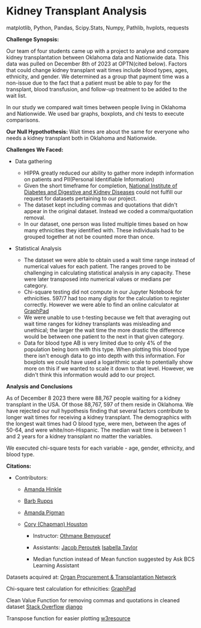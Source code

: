 # Kidney Transplant Analysis
matplotlib, Python, Pandas, Scipy.Stats, Numpy, Pathlib, hvplots, requests

**Challenge Synopsis:**

Our team of four students came up with a project to analyse and compare kidney transplantation between Oklahoma data and Nationwide data. This data was pulled on December 8th of 2023 at OPTN(cited below). Factors that could change kidney transplant wait times include blood types, ages, ethnicity, and gender. We determined as a group that payment time was a non-issue due to the fact that a patient must be able to pay for the transplant, blood transfusion, and follow-up treatment to be added to the wait list.

In our study we compared wait times between people living in Oklahoma and Nationwide. We used bar graphs, boxplots, and chi tests to execute comparisons.

**Our Null Hypothothesis:** Wait times are about the same for everyone who needs a kidney transplant both in Oklahoma and Nationwide.


**Challenges We Faced:**
- Data gathering
  
  - HIPPA greatly reduced our ability to gather more indepth information on patients and PII(Personal Identifiable Information)
  - Given the short timeframe for completion, [National Institute of Diabetes and Digestive and Kidney Diseases](https://www.niddk.nih.gov/) could not fulfill our request for datasets pertaining to our project.
  - The dataset kept including commas and quotations that didn't appear in the original dataset. Instead we coded a comma/quotation removal.
  - In our dataset, one person was listed multiple times based on how many ethnicities they identified with. These individuals had to be grouped together at not be counted more than once.

- Statistical Analysis
  - The dataset we were able to obtain used a wait time range instead of numerical values for each patient. The ranges proved to be challenging in calculating statistical analysis in any capacity. These were later transposed into numerical values or medians per category.
  - Chi-square testing did not compute in our Jupyter Notebook for ethnicities. 597/7 had too many digits for the calculation to register correctly. However we were able to find an online calculator at [GraphPad](https://www.graphpad.com/quickcalcs/chisquared2/)
  - We were unable to use t-testing because we felt that averaging out wait time ranges for kidney transplants was misleading and unethical; the larger the wait time the more drastic the difference would be between one patient to the next in that given category.
  - Data for blood type AB is very limited due to only 4% of the population being born with this type. When plotting this blood type there isn't enough data to go into depth with this information. For boxplots we could have used a logarithmic scale to potentially show more on this if we wanted to scale it down to that level. However, we didn't think this information would add to our project.

**Analysis and Conclusions**

As of December 8 2023 there were 88,767 people waiting for a kidney transplant in the USA. Of those 88,767, 597 of them reside in Oklahoma. We have rejected our null hypothesis finding that several factors contribute to longer wait times for receiving a kidney transplant. The demographics with the longest wait times had O blood type, were men, between the ages of 50-64, and were white/non-Hispanic. The median wait time is between 1 and 2 years for a kidney transplant no matter the variables.

We executed chi-square tests for each variable - age, gender, ethnicity, and blood type.



**Citations:**

- Contributors:

  - [Amanda Hinkle](https://www.linkedin.com/in/amanda-hinkle-9105941b6/)

  - [Barb Rupps](https://www.linkedin.com/in/barbrupps/)

  - [Amanda Pigman](https://www.linkedin.com/in/amanda-pigman-904558227/)

  - [Cory (Chapman) Houston](https://www.linkedin.com/in/cory-houston-679447147/)

    - Instructor: [Othmane Benyoucef](https://www.linkedin.com/in/othmane-benyoucef-219a8637/)

    - Assistants: [Jacob Peroutek](https://www.linkedin.com/in/jperoutek/) [Isabella Taylor](https://www.linkedin.com/in/isabellajade/)

    - Median function instead of Mean function suggested by Ask BCS Learning Assistant
  

Datasets acquired at: [Organ Procurement & Transplantation Network](https://optn.transplant.hrsa.gov/)

Chi-square test calculation for ethnicities: [GraphPad](https://www.graphpad.com/quickcalcs/chisquared2/)

Clean Value Function for removing commas and quotations in cleaned dataset [Stack Overflow](https://stackoverflow.com/questions/73951038/how-can-i-use-this-message-to-filter) [django](https://docs.djangoproject.com/en/5.0/ref/forms/validation/)

Transpose function for easier plotting [w3resource](https://www.w3resource.com/pandas/dataframe/dataframe-transpose.php)




